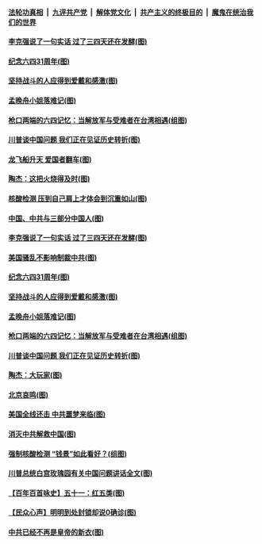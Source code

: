 

####  [法轮功真相](../../../../basic/blob/master/README.md?t=06030431) &nbsp;|&nbsp; [九评共产党](../../../../9ping.md/blob/master/README.md?t=06030431) &nbsp;|&nbsp; [解体党文化](../../../../jtdwh.md/blob/master/README.md?t=06030431)  &nbsp;|&nbsp; [共产主义的终极目的](../../../../gczydzjmd.md/blob/master/README.md?t=06030431) &nbsp;|&nbsp; [魔鬼在统治我们的世界](../../../../mgztzwmdsj.md/blob/master/README.md?t=06030431) 

#### [李克强说了一句实话 过了三四天还在发酵(图)](../pages/p4/935233.md?t=06030431) 

#### [纪念六四31周年(图)](../pages/p4/935104.md?t=06030431) 

#### [坚持战斗的人应得到爱戴和感激(图)](../pages/p4/935102.md?t=06030431) 

#### [孟晚舟小姐落难记(图)](../pages/p4/935095.md?t=06030431) 

#### [枪口两端的六四记忆：当解放军与受难者在台湾相遇(组图)](../pages/p4/935091.md?t=06030431) 

#### [川普谈中国问题 我们正在见证历史转折(图)](../pages/p4/935089.md?t=06030431) 

#### [龙飞船升天 爱国者翻车(图)](../pages/p4/935240.md?t=06030431) 

#### [陶杰：这把火烧得及时(图)](../pages/p4/935239.md?t=06030431) 

#### [核酸检测 压到自己肩上才体会到沉重如山(图)](../pages/p4/935238.md?t=06030431) 

#### [中国、中共与三部分中国人(图)](../pages/p4/935234.md?t=06030431) 

#### [李克强说了一句实话 过了三四天还在发酵(图)](../pages/p4/935233.md?t=06030431) 

#### [美国骚乱不影响制裁中共(图)](../pages/p4/935227.md?t=06030431) 

#### [纪念六四31周年(图)](../pages/p4/935104.md?t=06030431) 

#### [坚持战斗的人应得到爱戴和感激(图)](../pages/p4/935102.md?t=06030431) 

#### [孟晚舟小姐落难记(图)](../pages/p4/935095.md?t=06030431) 

#### [枪口两端的六四记忆：当解放军与受难者在台湾相遇(组图)](../pages/p4/935091.md?t=06030431) 

#### [川普谈中国问题 我们正在见证历史转折(图)](../pages/p4/935089.md?t=06030431) 

#### [陶杰：大玩家(图)](../pages/p4/935086.md?t=06030431) 

#### [北京哀鸣(图)](../pages/p4/935008.md?t=06030431) 

#### [美国全线还击 中共噩梦来临(图)](../pages/p4/934955.md?t=06030431) 

#### [消灭中共解救中国(图)](../pages/p4/935004.md?t=06030431) 

#### [强制核酸检测 “钱景”如此看好？(组图)](../pages/p4/935022.md?t=06030431) 

#### [川普总统白宫玫瑰园有关中国问题讲话全文(图)](../pages/p4/935013.md?t=06030431) 

#### [【百年百首咏史】五十一：红五类(图)](../pages/p4/934996.md?t=06030431) 

#### [【民众心声】明明到处封锁却说0确诊(图)](../pages/p4/934516.md?t=06030431) 

#### [中共已经不再是皇帝的新衣(图)](../pages/p4/934896.md?t=06030431) 

